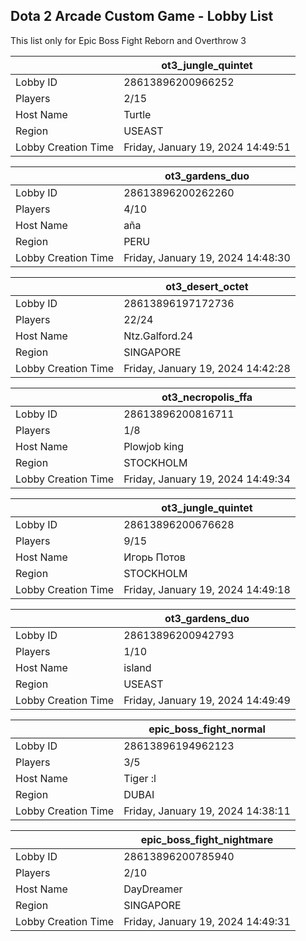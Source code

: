 ## Dota 2 Arcade Custom Game - Lobby List

This list only for Epic Boss Fight Reborn and Overthrow 3

|  | ot3_jungle_quintet |
| ------ | ------ |
| Lobby ID | 28613896200966252 |
| Players | 2/15 |
| Host Name | Turtle |
| Region | USEAST |
| Lobby Creation Time | Friday, January 19, 2024 14:49:51 |


|  | ot3_gardens_duo |
| ------ | ------ |
| Lobby ID | 28613896200262260 |
| Players | 4/10 |
| Host Name | aña |
| Region | PERU |
| Lobby Creation Time | Friday, January 19, 2024 14:48:30 |


|  | ot3_desert_octet |
| ------ | ------ |
| Lobby ID | 28613896197172736 |
| Players | 22/24 |
| Host Name | Ntz.Galford.24 |
| Region | SINGAPORE |
| Lobby Creation Time | Friday, January 19, 2024 14:42:28 |


|  | ot3_necropolis_ffa |
| ------ | ------ |
| Lobby ID | 28613896200816711 |
| Players | 1/8 |
| Host Name | Plowjob king |
| Region | STOCKHOLM |
| Lobby Creation Time | Friday, January 19, 2024 14:49:34 |


|  | ot3_jungle_quintet |
| ------ | ------ |
| Lobby ID | 28613896200676628 |
| Players | 9/15 |
| Host Name | Игорь Потов |
| Region | STOCKHOLM |
| Lobby Creation Time | Friday, January 19, 2024 14:49:18 |


|  | ot3_gardens_duo |
| ------ | ------ |
| Lobby ID | 28613896200942793 |
| Players | 1/10 |
| Host Name | island |
| Region | USEAST |
| Lobby Creation Time | Friday, January 19, 2024 14:49:49 |


|  | epic_boss_fight_normal |
| ------ | ------ |
| Lobby ID | 28613896194962123 |
| Players | 3/5 |
| Host Name | Tiger :l |
| Region | DUBAI |
| Lobby Creation Time | Friday, January 19, 2024 14:38:11 |


|  | epic_boss_fight_nightmare |
| ------ | ------ |
| Lobby ID | 28613896200785940 |
| Players | 2/10 |
| Host Name | DayDreamer |
| Region | SINGAPORE |
| Lobby Creation Time | Friday, January 19, 2024 14:49:31 |


